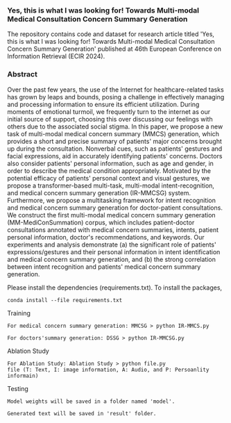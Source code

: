 ### Yes, this is what I was looking for! Towards Multi-modal Medical Consultation Concern Summary Generation

The repository contains code and dataset for research article titled 'Yes, this is what I was looking for! Towards Multi-modal Medical Consultation Concern Summary Generation' published at 46th European Conference on Information Retrieval (ECIR 2024). 

### Abstract
Over the past few years, the use of the Internet for healthcare-related tasks has grown by leaps and bounds, posing a challenge in effectively managing and processing information to ensure its efficient utilization. During moments of emotional turmoil, we frequently turn to the internet as our initial source of support, choosing this over discussing our feelings with others due to the associated social stigma. In this paper, we propose a new task of multi-modal medical concern summary (MMCS) generation, which provides a short and precise summary of patients' major concerns brought up during the consultation. Nonverbal cues, such as patients' gestures and facial expressions, aid in accurately identifying patients' concerns. Doctors also consider patients' personal information, such as age and gender, in order to describe the medical condition appropriately. Motivated by the potential efficacy of patients' personal context and visual gestures, we propose a transformer-based multi-task, multi-modal intent-recognition, and medical concern summary generation (IR-MMCSG) system. Furthermore, we propose a multitasking framework for intent recognition and medical concern summary generation for doctor-patient consultations. We construct the first multi-modal medical concern summary generation (MM-MediConSummation) corpus, which includes patient-doctor consultations annotated with medical concern summaries, intents, patient personal information, doctor's recommendations, and keywords. Our experiments and analysis demonstrate (a) the significant role of patients' expressions/gestures and their personal information in intent identification and medical concern summary generation, and (b) the strong correlation between intent recognition and patients' medical concern summary generation.


Please install the dependencies (requirements.txt). To install the packages, 

    conda install --file requirements.txt

Training

    For medical concern summary generation: MMCSG > python IR-MMCS.py

    For doctors'summary generation: DSSG > python IR-MMCSG.py
    
Ablation Study

    For Ablation Study: Ablation Study > python file.py
    file (T: Text, I: image information, A: Audio, and P: Persoanlity informain)

Testing 

    Model weights will be saved in a folder named 'model'.

    Generated text will be saved in 'result' folder. 
